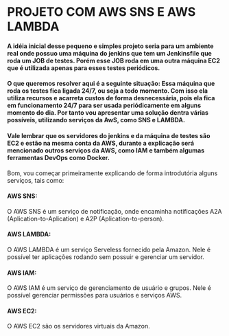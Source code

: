 # PROJETO COM AWS SNS E AWS LAMBDA

#### A idéia inicial desse pequeno e simples projeto seria para um ambiente real onde possuo uma máquina do jenkins que tem um Jenkinsfile que roda um JOB de testes. Porém esse JOB roda em uma outra máquina EC2 que é utilizada apenas para esses testes periódicos. 
#### O que queremos resolver aqui é a seguinte situação: Essa máquina que roda os testes fica ligada 24/7, ou seja a todo momento. Com isso ela utiliza recursos e acarreta custos de forma desnecessária, pois ela fica em funcionamento 24/7 para ser usada periódicamente em alguns momento do dia. Por tanto vou apresentar uma solução dentra várias possíveis, utilizando serviços da AwS, como SNS e LAMBDA. 

#### Vale lembrar que os servidores do jenkins e da máquina de testes são EC2 e estão na mesma conta da AWS, durante a explicação será mencionado outros serviços da AWS, como IAM e também algumas ferramentas DevOps como Docker.

Bom, vou começar primeiramente explicando de forma introdutória alguns serviços, tais como:

#### AWS SNS:
O AWS SNS é um serviço de notificaçâo, onde encaminha notificações A2A (Aplication-to-Aplication) e A2P (Aplication-to-person).

#### AWS LAMBDA:
O AWS LAMBDA é um serviço Serveless fornecido pela Amazon. Nele é possível ter aplicações rodando sem possuir e gerenciar um servidor.

#### AWS IAM:
O AWS IAM é um serviço de gerenciamento de usuário e grupos. Nele é possível gerenciar permissões para usuários e serviços AWS.

#### AWS EC2:
O AWS EC2 são os servidores virtuais da Amazon.

